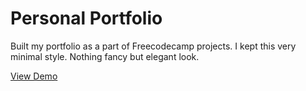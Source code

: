 # Personal Portfolio 
Built my portfolio as a part of Freecodecamp projects. I kept this very minimal style. Nothing fancy but elegant look.

[View Demo](https://codepen.io/grohit/full/Gbqxjd 'View on codepen')